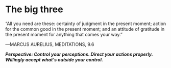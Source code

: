 # The big three

“All you need are these: certainty of judgment in the present moment;
action for the common good in the present moment;
and an attitude of gratitude in the present moment for anything that comes your way.”

—MARCUS AURELIUS, MEDITATIONS, 9.6

***Perspective: Control your perceptions. Direct your actions properly. Willingly accept what's outside your control.***
